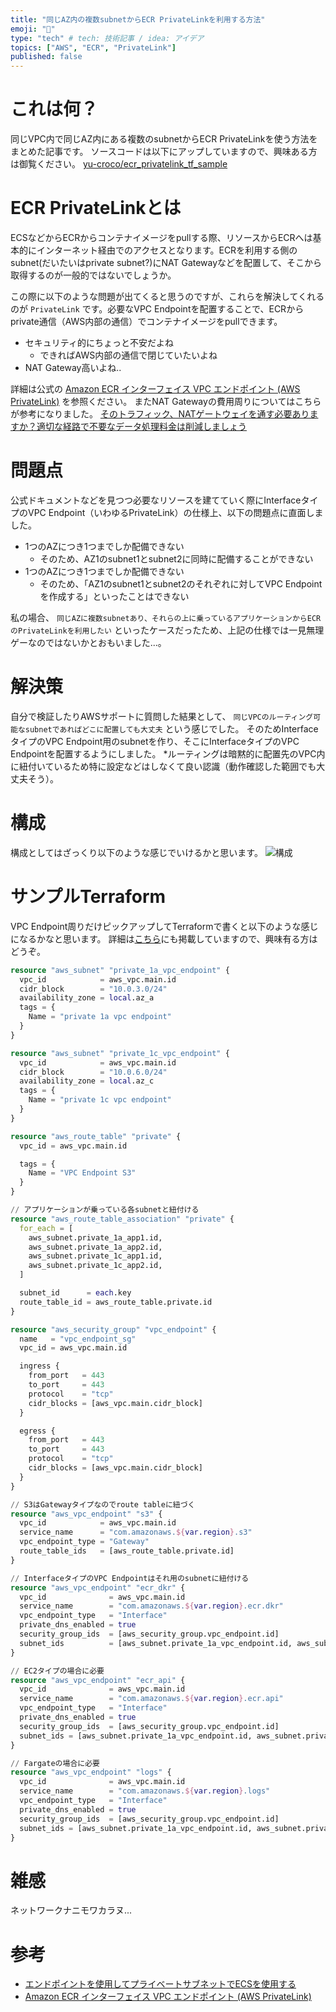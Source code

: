 ```yaml
---
title: "同じAZ内の複数subnetからECR PrivateLinkを利用する方法"
emoji: "🔌"
type: "tech" # tech: 技術記事 / idea: アイデア
topics: ["AWS", "ECR", "PrivateLink"]
published: false
---
```


# これは何？
同じVPC内で同じAZ内にある複数のsubnetからECR PrivateLinkを使う方法をまとめた記事です。
ソースコードは以下にアップしていますので、興味ある方は御覧ください。
[yu-croco/ecr_privatelink_tf_sample](https://github.com/yu-croco/ecr_privatelink_tf_sample)


# ECR PrivateLinkとは
ECSなどからECRからコンテナイメージをpullする際、リソースからECRへは基本的にインターネット経由でのアクセスとなります。ECRを利用する側のsubnet(だいたいはprivate subnet?)にNAT Gatewayなどを配置して、そこから取得するのが一般的ではないでしょうか。

この際に以下のような問題が出てくると思うのですが、これらを解決してくれるのが `PrivateLink` です。必要なVPC Endpointを配置することで、ECRからprivate通信（AWS内部の通信）でコンテナイメージをpullできます。

- セキュリティ的にちょっと不安だよね
    - できればAWS内部の通信で閉じていたいよね
- NAT Gateway高いよね..


詳細は公式の [Amazon ECR インターフェイス VPC エンドポイント (AWS PrivateLink)](https://docs.aws.amazon.com/ja_jp/AmazonECR/latest/userguide/vpc-endpoints.html) を参照ください。
またNAT Gatewayの費用周りについてはこちらが参考になりました。 [そのトラフィック、NATゲートウェイを通す必要ありますか？適切な経路で不要なデータ処理料金は削減しましょう](https://dev.classmethod.jp/articles/reduce-unnecessary-costs-for-nat-gateway/)


# 問題点
公式ドキュメントなどを見つつ必要なリソースを建てていく際にInterfaceタイプのVPC Endpoint（いわゆるPrivateLink）の仕様上、以下の問題点に直面しました。

- 1つのAZにつき1つまでしか配備できない
    - そのため、AZ1のsubnet1とsubnet2に同時に配備することができない
- 1つのAZにつき1つまでしか配備できない
    - そのため、「AZ1のsubnet1とsubnet2のそれぞれに対してVPC Endpointを作成する」といったことはできない

私の場合、 `同じAZに複数subnetあり、それらの上に乗っているアプリケーションからECRのPrivateLinkを利用したい` といったケースだったため、上記の仕様では一見無理ゲーなのではないかとおもいました...。


# 解決策
自分で検証したりAWSサポートに質問した結果として、 `同じVPCのルーティング可能なsubnetであればどこに配置しても大丈夫` という感じでした。 そのためInterfaceタイプのVPC Endpoint用のsubnetを作り、そこにInterfaceタイプのVPC Endpointを配置するようにしました。
*ルーティングは暗黙的に配置先のVPC内に紐付いているため特に設定などはしなくて良い認識（動作確認した範囲でも大丈夫そう）。

# 構成
構成としてはざっくり以下のような感じでいけるかと思います。
![構成](https://storage.googleapis.com/zenn-user-upload/9o8bone933v537dgzibbaygktn7s)

# サンプルTerraform
VPC Endpoint周りだけピックアップしてTerraformで書くと以下のような感じになるかなと思います。
詳細は[こちら](https://github.com/yu-croco/ecr_privatelink_tf_sample)にも掲載していますので、興味有る方はどうぞ。

```terraform
resource "aws_subnet" "private_1a_vpc_endpoint" {
  vpc_id            = aws_vpc.main.id
  cidr_block        = "10.0.3.0/24"
  availability_zone = local.az_a
  tags = {
    Name = "private 1a vpc endpoint"
  }
}

resource "aws_subnet" "private_1c_vpc_endpoint" {
  vpc_id            = aws_vpc.main.id
  cidr_block        = "10.0.6.0/24"
  availability_zone = local.az_c
  tags = {
    Name = "private 1c vpc endpoint"
  }
}

resource "aws_route_table" "private" {
  vpc_id = aws_vpc.main.id

  tags = {
    Name = "VPC Endpoint S3"
  }
}

// アプリケーションが乗っている各subnetと紐付ける
resource "aws_route_table_association" "private" {
  for_each = [
    aws_subnet.private_1a_app1.id,
    aws_subnet.private_1a_app2.id,
    aws_subnet.private_1c_app1.id,
    aws_subnet.private_1c_app2.id,
  ]

  subnet_id      = each.key
  route_table_id = aws_route_table.private.id
}

resource "aws_security_group" "vpc_endpoint" {
  name   = "vpc_endpoint_sg"
  vpc_id = aws_vpc.main.id

  ingress {
    from_port   = 443
    to_port     = 443
    protocol    = "tcp"
    cidr_blocks = [aws_vpc.main.cidr_block]
  }

  egress {
    from_port   = 443
    to_port     = 443
    protocol    = "tcp"
    cidr_blocks = [aws_vpc.main.cidr_block]
  }
}

// S3はGatewayタイプなのでroute tableに紐づく
resource "aws_vpc_endpoint" "s3" {
  vpc_id            = aws_vpc.main.id
  service_name      = "com.amazonaws.${var.region}.s3"
  vpc_endpoint_type = "Gateway"
  route_table_ids   = [aws_route_table.private.id]
}

// InterfaceタイプのVPC Endpointはそれ用のsubnetに紐付ける
resource "aws_vpc_endpoint" "ecr_dkr" {
  vpc_id              = aws_vpc.main.id
  service_name        = "com.amazonaws.${var.region}.ecr.dkr"
  vpc_endpoint_type   = "Interface"
  private_dns_enabled = true
  security_group_ids  = [aws_security_group.vpc_endpoint.id]
  subnet_ids          = [aws_subnet.private_1a_vpc_endpoint.id, aws_subnet.private_1c_vpc_endpoint.id]
}

// EC2タイプの場合に必要
resource "aws_vpc_endpoint" "ecr_api" {
  vpc_id              = aws_vpc.main.id
  service_name        = "com.amazonaws.${var.region}.ecr.api"
  vpc_endpoint_type   = "Interface"
  private_dns_enabled = true
  security_group_ids  = [aws_security_group.vpc_endpoint.id]
  subnet_ids = [aws_subnet.private_1a_vpc_endpoint.id, aws_subnet.private_1c_vpc_endpoint.id]
}

// Fargateの場合に必要
resource "aws_vpc_endpoint" "logs" {
  vpc_id              = aws_vpc.main.id
  service_name        = "com.amazonaws.${var.region}.logs"
  vpc_endpoint_type   = "Interface"
  private_dns_enabled = true
  security_group_ids  = [aws_security_group.vpc_endpoint.id]
  subnet_ids = [aws_subnet.private_1a_vpc_endpoint.id, aws_subnet.private_1c_vpc_endpoint.id]
}
```

# 雑感
ネットワークナニモワカラヌ...

# 参考
- [エンドポイントを使用してプライベートサブネットでECSを使用する](https://dev.classmethod.jp/articles/privatesubnet_ecs/)
- [Amazon ECR インターフェイス VPC エンドポイント (AWS PrivateLink)](https://docs.aws.amazon.com/ja_jp/AmazonECR/latest/userguide/vpc-endpoints.html)
